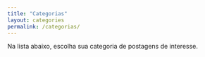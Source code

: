 ```yaml
---
title: "Categorias"
layout: categories
permalink: /categorias/
---
```


Na lista abaixo, escolha sua categoria de postagens de interesse.
